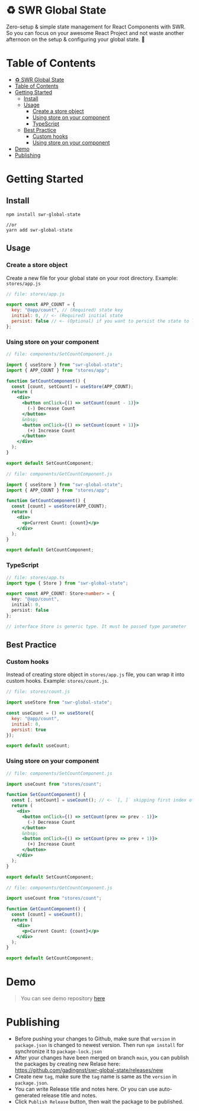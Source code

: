 # ♻️ SWR Global State
Zero-setup & simple state management for React Components with SWR. So you can focus on your awesome React Project and not waste another afternoon on the setup & configuring your global state. 🌄

# Table of Contents
- [♻️ SWR Global State](#️-swr-global-state)
- [Table of Contents](#table-of-contents)
- [Getting Started](#getting-started)
  - [Install](#install)
  - [Usage](#usage)
    - [Create a store object](#create-a-store-object)
    - [Using store on your component](#using-store-on-your-component)
    - [TypeScript](#typescript)
  - [Best Practice](#best-practice)
    - [Custom hooks](#custom-hooks)
    - [Using store on your component](#using-store-on-your-component-1)
- [Demo](#demo)
- [Publishing](#publishing)

# Getting Started
## Install
```
npm install swr-global-state

//or
yarn add swr-global-state
```

## Usage
### Create a store object
Create a new file for your global state on your root directory. Example: `stores/app.js`
```js
// file: stores/app.js

export const APP_COUNT = {
  key: "@app/count", // (Required) state key
  initial: 0, // <- (Required) initial state
  persist: false // <- (Optional) if you want to persist the state to local storage, then set it to true.
};
```
### Using store on your component
```jsx
// file: components/SetCountComponent.js

import { useStore } from "swr-global-state";
import { APP_COUNT } from "stores/app";

function SetCountComponent() {
  const [count, setCount] = useStore(APP_COUNT);
  return (
    <div>
      <button onClick={() => setCount(count - 1)}>
        (-) Decrease Count
      </button>
      &nbsp;
      <button onClick={() => setCount(count + 1)}>
        (+) Increase Count
      </button>
    </div>
  );
}

export default SetCountComponent;
```

```jsx
// file: components/GetCountComponent.js

import { useStore } from "swr-global-state";
import { APP_COUNT } from "stores/app";

function GetCountComponent() {
  const [count] = useStore(APP_COUNT);
  return (
    <div>
      <p>Current Count: {count}</p>
    </div>
  );
}

export default GetCountComponent;
```

### TypeScript
```ts
// file: stores/app.ts
import type { Store } from "swr-global-state";

export const APP_COUNT: Store<number> = {
  key: "@app/count",
  initial: 0,
  persist: false
};

// interface Store is generic type. It must be passed type parameter
```

## Best Practice
### Custom hooks
Instead of creating store object in `stores/app.js` file, you can wrap it into custom hooks. Example: `stores/count.js`.
```js
// file: stores/count.js

import useStore from "swr-global-state";

const useCount = () => useStore({
  key: "@app/count",
  initial: 0,
  persist: true
});

export default useCount;
```

### Using store on your component
```jsx
// file: components/SetCountComponent.js

import useCount from "stores/count";

function SetCountComponent() {
  const [, setCount] = useCount(); // <- `[, ]` skipping first index of the array.
  return (
    <div>
      <button onClick={() => setCount(prev => prev - 1)}>
        (-) Decrease Count
      </button>
      &nbsp;
      <button onClick={() => setCount(prev => prev + 1)}>
        (+) Increase Count
      </button>
    </div>
  );
}

export default SetCountComponent;
```

```jsx
// file: components/GetCountComponent.js

import useCount from "stores/count";

function GetCountComponent() {
  const [count] = useCount();
  return (
    <div>
      <p>Current Count: {count}</p>
    </div>
  );
}

export default GetCountComponent;
```

# Demo
> You can see demo repository [here](https://github.com/gadingnst/swr-global-state-demo)

# Publishing
- Before pushing your changes to Github, make sure that `version` in `package.json` is changed to newest version. Then run `npm install` for synchronize it to `package-lock.json`
- After your changes have been merged on branch `main`, you can publish the packages by creating new Relase here: https://github.com/gadingnst/swr-global-state/releases/new
- Create new `tag`, make sure the `tag` name is same as the `version` in `package.json`.
- You can write Release title and notes here. Or you can use auto-generated release title and notes.
- Click `Publish Release` button, then wait the package to be published.
